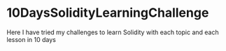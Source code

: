 # 10DaysSolidityLearningChallenge
Here I have tried my challenges to learn Solidity with each topic and each lesson in 10 days
